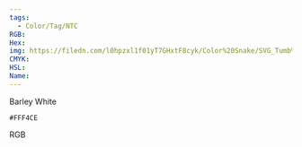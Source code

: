 ```yaml
---
tags:
  - Color/Tag/NTC
RGB:
Hex:
img: https://filedn.com/l0hpzxl1f01yT7GHxtF8cyk/Color%20Snake/SVG_Tumb%20Mass%20No%20Name/FFF4CE.svg
CMYK:
HSL:
Name:
---
```

Barley White
```palette
#FFF4CE
```
RGB
